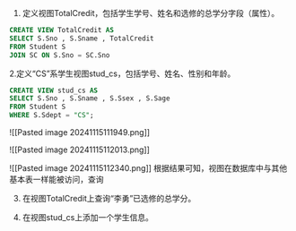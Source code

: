 1. 定义视图TotalCredit，包括学生学号、姓名和选修的总学分字段（属性）。
```sql
CREATE VIEW TotalCredit AS
SELECT S.Sno , S.Sname , TotalCredit
FROM Student S
JOIN SC ON S.Sno = SC.Sno


```

2.定义“CS”系学生视图stud_cs，包括学号、姓名、性别和年龄。

```SQL
CREATE VIEW stud_cs AS
SELECT S.Sno , S.Sname , S.Ssex , S.Sage
FROM Student S
WHERE S.Sdept = "CS";
```

![[Pasted image 20241115111949.png]]

![[Pasted image 20241115112013.png]]

![[Pasted image 20241115112340.png]]
根据结果可知，视图在数据库中与其他基本表一样能被访问，查询

3. 在视图TotalCredit上查询“李勇”已选修的总学分。


4. 在视图stud_cs上添加一个学生信息。
```SQL

```
